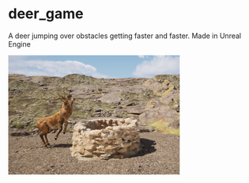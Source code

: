 # deer_game
A deer jumping over obstacles getting faster and faster. Made in Unreal Engine


![in-game screen](deergame.png)
